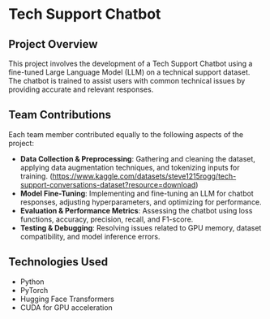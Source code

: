 # Tech Support Chatbot

## Project Overview
This project involves the development of a Tech Support Chatbot using a fine-tuned Large Language Model (LLM) on a technical support dataset. The chatbot is trained to assist users with common technical issues by providing accurate and relevant responses.

## Team Contributions
Each team member contributed equally to the following aspects of the project:

- **Data Collection & Preprocessing**: Gathering and cleaning the dataset, applying data augmentation techniques, and tokenizing inputs for training. (https://www.kaggle.com/datasets/steve1215rogg/tech-support-conversations-dataset?resource=download)
- **Model Fine-Tuning**: Implementing and fine-tuning an LLM for chatbot responses, adjusting hyperparameters, and optimizing for performance.
- **Evaluation & Performance Metrics**: Assessing the chatbot using loss functions, accuracy, precision, recall, and F1-score.
- **Testing & Debugging**: Resolving issues related to GPU memory, dataset compatibility, and model inference errors.

## Technologies Used
- Python
- PyTorch
- Hugging Face Transformers
- CUDA for GPU acceleration
